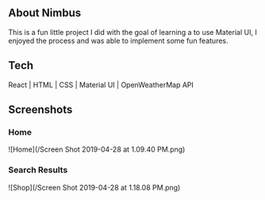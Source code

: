## About Nimbus
This is a fun little project I did with the goal of learning a to use Material UI, I enjoyed the process and was able to implement some fun features.

## Tech
React | HTML | CSS | Material UI | OpenWeatherMap API




## Screenshots
### Home
![Home](/Screen Shot 2019-04-28 at 1.09.40 PM.png)
### Search Results
![Shop](/Screen Shot 2019-04-28 at 1.18.08 PM.png)



